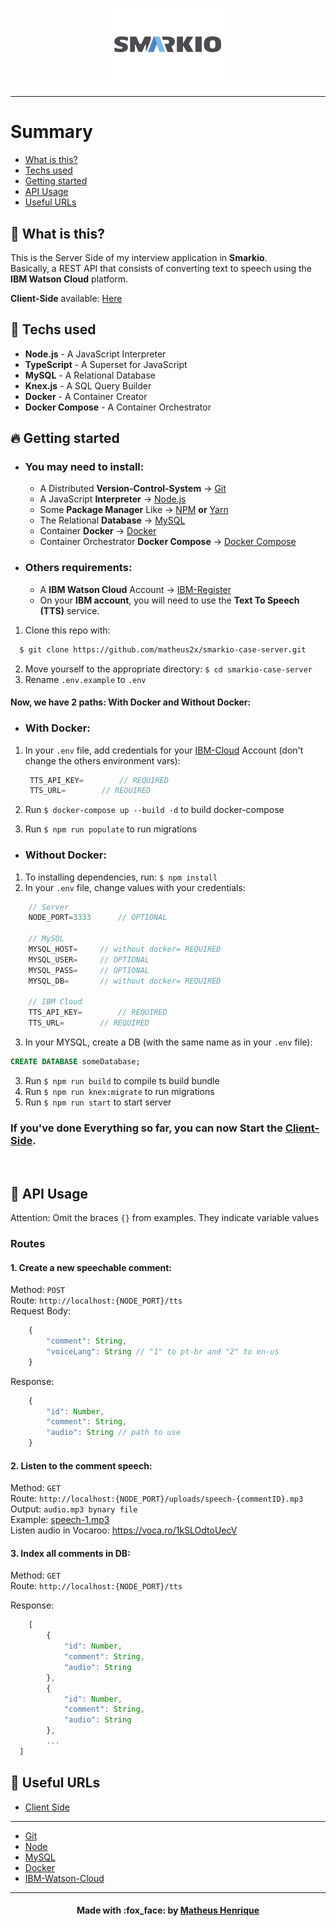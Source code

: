 <h1 align="center">
    <img alt="Logo" title="#logo" width="200px" src=".github/smarkio-logo.png"><br>
</h1>
<hr>

# Summary

- [What is this?](#what-is-this)
- [Techs used](#techs-used)
- [Getting started](#getting-started)
- [API Usage](#api)
- [Useful URLs](#useful-urls)

<a id="what-is-this"></a>

## :thinking: What is this?

This is the Server Side of my interview application in **Smarkio**.<br>
Basically, a REST API that consists of converting text to speech using the **IBM Watson Cloud** platform.

**Client-Side** available: [Here](https://github.com/matheus2x/smarkio-case-client/ "Client-Side")

<a id="techs-used"></a>

## :rocket: Techs used

- **Node.js** - A JavaScript Interpreter
- **TypeScript** - A Superset for JavaScript
- **MySQL** - A Relational Database
- **Knex.js** - A SQL Query Builder
- **Docker** - A Container Creator
- **Docker Compose** - A Container Orchestrator

<a id="getting-started"></a>

## :fire: Getting started

- ### You may **need** to install:

  - A Distributed **Version-Control-System** -> [Git](https://git-scm.com/ "Git")
  - A JavaScript **Interpreter** -> [Node.js](https://nodejs.org/ "Node.js")
  - Some **Package Manager** Like -> [NPM](https://www.npmjs.com/) **or** [Yarn](https://yarnpkg.com/)
  - The Relational **Database** -> [MySQL](https://www.mysql.com/ "MySQL")
  - Container **Docker** -> [Docker](https://docs.docker.com/get-docker/ "Docker")
  - Container Orchestrator **Docker Compose** -> [Docker Compose](https://docs.docker.com/compose/install/ "Docker Compose")

- ### Others requirements:

  - A **IBM Watson Cloud** Account -> [IBM-Register](https://cloud.ibm.com/ "IBM-Register")
  - On your **IBM account**, you will need to use the **Text To Speech (TTS)** service.

1. Clone this repo with:

```sh
  $ git clone https://github.com/matheus2x/smarkio-case-server.git
```

2. Move yourself to the appropriate directory: `$ cd smarkio-case-server`
3. Rename `.env.example` to `.env`

#### Now, we have 2 paths: **With** Docker and **Without** Docker:

- ### **With** Docker:

1. In your `.env` file, add credentials for your [IBM-Cloud](https://cloud.ibm.com/ "IBM-Cloud") Account (don't change the others environment vars):

   ```js
   	TTS_API_KEY=		// REQUIRED
   	TTS_URL=		// REQUIRED
   ```

2. Run `$ docker-compose up --build -d` to build docker-compose
3. Run `$ npm run populate` to run migrations

- ### **Without** Docker:

1. To installing dependencies, run: `$ npm install`
2. In your `.env` file, change values with your credentials:

```js
	// Server
	NODE_PORT=3333		// OPTIONAL

	// MySQL
	MYSQL_HOST=		// without docker= REQUIRED
	MYSQL_USER=		// OPTIONAL
	MYSQL_PASS=		// OPTIONAL
	MYSQL_DB=		// without docker= REQUIRED

	// IBM Cloud
	TTS_API_KEY=		// REQUIRED
	TTS_URL=		// REQUIRED
```

3. In your MYSQL, create a DB (with the same name as in your `.env` file):

```SQL
CREATE DATABASE someDatabase;
```

3. Run `$ npm run build` to compile ts build bundle
4. Run `$ npm run knex:migrate` to run migrations
5. Run `$ npm run start` to start server

### If you've done Everything so far, you can now Start the [Client-Side](https://github.com/matheus2x/smarkio-case-client).

<br>

<a id="api"></a>

## :orange_book: API Usage

Attention: Omit the braces <code>{}</code> from examples. They indicate variable values

### Routes

#### 1. Create a new speechable comment:

Method: `POST` <br>
Route: `http://localhost:{NODE_PORT}/tts` <br>
Request Body:

```javascript
	{
		"comment": String,
		"voiceLang": String // "1" to pt-br and "2" to en-us
	}
```

Response:

```javascript
	{
		"id": Number,
		"comment": String,
		"audio": String // path to use
	}
```

#### 2. Listen to the comment speech:

Method: `GET` <br>
Route: `http://localhost:{NODE_PORT}/uploads/speech-{commentID}.mp3` <br>
Output: `audio.mp3 bynary file` <br>
Example: [speech-1.mp3](https://github.com/matheus2x/smarkio-case-server/blob/master/uploads/speech-1.mp3) <br>
Listen audio in Vocaroo: https://voca.ro/1kSLOdtoUecV

#### 3. Index all comments in DB:

Method: `GET` <br>
Route: `http://localhost:{NODE_PORT}/tts` <br>

Response:

```javascript
	[
		{
			"id": Number,
			"comment": String,
			"audio": String
		},
		{
			"id": Number,
			"comment": String,
			"audio": String
		},
		...
  ]
```

<a id="useful-urls"></a>

## :link: Useful URLs

- [Client Side](https://github.com/matheus2x/smarkio-case-client/ "Client Side")

---

- [Git](https://git-scm.com/ "Git")
- [Node](https://nodejs.org/ "Node")
- [MySQL](https://www.mysql.com/ "MySQL")
- [Docker](https://www.docker.com/ "Docker")
- [IBM-Watson-Cloud](https://cloud.ibm.com/ "IBM-Watson-Cloud")

---

<h4 align="center">
    Made with :fox_face: by <a href="https://www.linkedin.com/in/matheus2x/" target="_blank">Matheus Henrique</a>
</h4>
